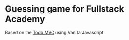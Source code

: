 # Guessing game for Fullstack Academy

Based on the [Todo MVC](http://todomvc.com/) using Vanilla Javascript
